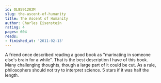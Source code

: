```yaml
---
id: OL8591202M
slug: the-ascent-of-humanity
title: The Ascent of Humanity
author: Charles Eisenstein
rating: 4
pages: 604
reads:
- finished_at: '2011-02-13'
---
```

A friend once described reading a good book as "marinating in someone else's brain for a while". That is the best description I have of this book. Many challenging thoughts, though a large part of it could be cut. As a rule, philosophers should not try to interpret science. 5 stars if it was half the length.
